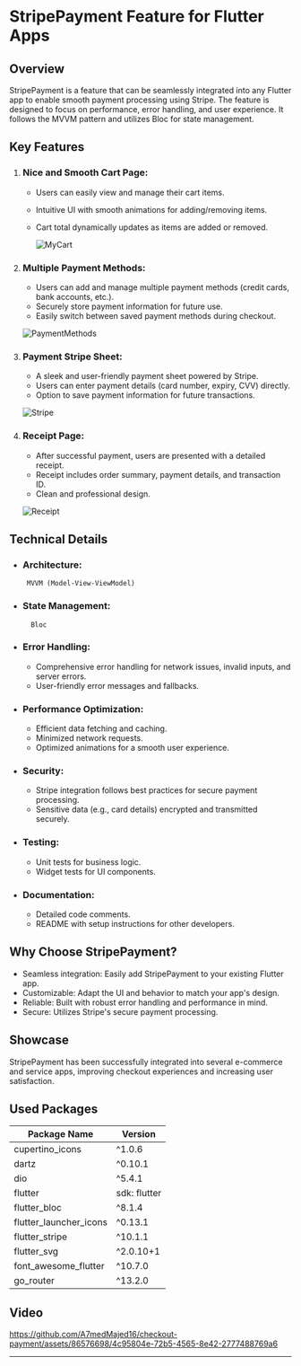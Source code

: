 

# StripePayment Feature for Flutter Apps

## Overview
StripePayment is a feature that can be seamlessly integrated into any Flutter app to enable smooth payment processing using Stripe. The feature is designed to focus on performance, error handling, and user experience. It follows the MVVM pattern and utilizes Bloc for state management.

## Key Features

1. ### Nice and Smooth Cart Page:
   - Users can easily view and manage their cart items.
   - Intuitive UI with smooth animations for adding/removing items.
   - Cart total dynamically updates as items are added or removed.

     ![MyCart](https://github.com/A7medMajed16/checkout-payment/assets/86576698/c9791b9b-a17c-4f10-8ad0-2db8770d3dbc)


2. ### Multiple Payment Methods:
   - Users can add and manage multiple payment methods (credit cards, bank accounts, etc.).
   - Securely store payment information for future use.
   - Easily switch between saved payment methods during checkout.

   ![PaymentMethods](https://github.com/A7medMajed16/checkout-payment/assets/86576698/c37408fc-a035-4f3f-a4c4-51591421746f)

     
3. ### Payment Stripe Sheet:
   - A sleek and user-friendly payment sheet powered by Stripe.
   - Users can enter payment details (card number, expiry, CVV) directly.
   - Option to save payment information for future transactions.

   
   ![Stripe](https://github.com/A7medMajed16/checkout-payment/assets/86576698/4163d9ad-6bb8-4707-a017-4a81898d44fd)

   
4. ### Receipt Page:
   - After successful payment, users are presented with a detailed receipt.
   - Receipt includes order summary, payment details, and transaction ID.
   - Clean and professional design.

   
   ![Receipt](https://github.com/A7medMajed16/checkout-payment/assets/86576698/3c0f48b4-89d7-465e-8ef9-ac677c543313)

   
## Technical Details
- ### Architecture:
       MVVM (Model-View-ViewModel)
- ### State Management:
        Bloc
- ### Error Handling:
  - Comprehensive error handling for network issues, invalid inputs, and server errors.
  - User-friendly error messages and fallbacks.
- ### Performance Optimization:
  - Efficient data fetching and caching.
  - Minimized network requests.
  - Optimized animations for a smooth user experience.
- ### Security:
  - Stripe integration follows best practices for secure payment processing.
  - Sensitive data (e.g., card details) encrypted and transmitted securely.
- ### Testing:
  - Unit tests for business logic.
  - Widget tests for UI components.
- ### Documentation:
  - Detailed code comments.
  - README with setup instructions for other developers.

## Why Choose StripePayment?
- Seamless integration: Easily add StripePayment to your existing Flutter app.
- Customizable: Adapt the UI and behavior to match your app's design.
- Reliable: Built with robust error handling and performance in mind.
- Secure: Utilizes Stripe's secure payment processing.

## Showcase
StripePayment has been successfully integrated into several e-commerce and service apps, improving checkout experiences and increasing user satisfaction.

## Used Packages
| **Package Name**       | **Version**    |
|------------------------|----------------|
| cupertino_icons        | ^1.0.6         |
| dartz                  | ^0.10.1        |
| dio                    | ^5.4.1         |
| flutter                | sdk: flutter   |
| flutter_bloc           | ^8.1.4         |
| flutter_launcher_icons | ^0.13.1        |
| flutter_stripe         | ^10.1.1        |
| flutter_svg            | ^2.0.10+1      |
| font_awesome_flutter   | ^10.7.0        |
| go_router              | ^13.2.0        |


## Video

https://github.com/A7medMajed16/checkout-payment/assets/86576698/4c95804e-72b5-4565-8e42-2777488769a6
 
---


